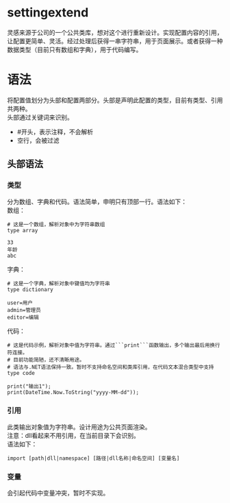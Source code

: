 # settingextend
灵感来源于公司的一个公共类库，想对这个进行重新设计。实现配置内容的引用，让配置更简单、灵活。经过处理后获得一串字符串，用于页面展示。或者获得一种数据类型（目前只有数组和字典），用于代码编写。

# 语法
将配置值划分为头部和配置两部分。头部是声明此配置的类型，目前有类型、引用共两种。<br/>
头部通过关键词来识别。
- #开头，表示注释，不会解析
- 空行，会被过滤
## 头部语法
### 类型
分为数组、字典和代码。语法简单，申明只有顶部一行。语法如下：<br/>
数组：
```
# 这是一个数组，解析对象中为字符串数组
type array

33
年龄
abc
```
字典：
```
# 这是一个字典，解析对象中键值均为字符串
type dictionary

user=用户
admin=管理员
editor=编辑
```
代码：
```
# 这是代码示例，解析对象中值为字符串。通过```print```函数输出，多个输出最后用换行符连接。
# 目前功能简陋，还不清晰用途。
# 语法与.NET语法保持一致。暂时不支持命名空间和类库引用，在代码文本混合类型中支持
type code

print("输出1");
print(DateTime.Now.ToString("yyyy-MM-dd"));
```
### 引用
此类输出对象值为字符串。设计用途为公共页面渲染。<br/>
注意：dll看起来不用引用，在当前目录下会识别。<br/>
语法如下：
```
import [path|dll|namespace] [路径|dll名称|命名空间] [变量名]
```
### 变量
会引起代码中变量冲突，暂时不实现。
